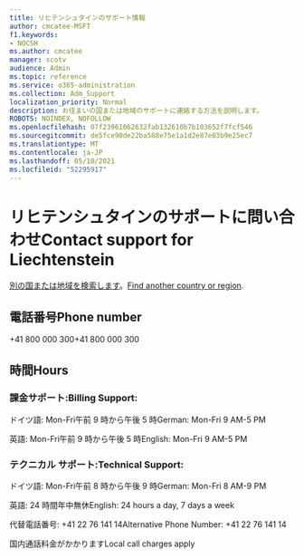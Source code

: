 ```yaml
---
title: リヒテンシュタインのサポート情報
author: cmcatee-MSFT
f1.keywords:
- NOCSH
ms.author: cmcatee
manager: scotv
audience: Admin
ms.topic: reference
ms.service: o365-administration
ms.collection: Adm_Support
localization_priority: Normal
description: お住まいの国または地域のサポートに連絡する方法を説明します。
ROBOTS: NOINDEX, NOFOLLOW
ms.openlocfilehash: 07f23961062632fab132610b7b103652f7fcf546
ms.sourcegitcommit: de5fce90de22ba588e75e1a1d2e87e03b9e25ec7
ms.translationtype: MT
ms.contentlocale: ja-JP
ms.lasthandoff: 05/10/2021
ms.locfileid: "52295917"
---
```

# <a name="contact-support-for-liechtenstein"></a><span data-ttu-id="206ba-103">リヒテンシュタインのサポートに問い合わせ</span><span class="sxs-lookup"><span data-stu-id="206ba-103">Contact support for Liechtenstein</span></span>

<span data-ttu-id="206ba-104">[別の国または地域を検索します](../../business-video/get-help-support.md)。</span><span class="sxs-lookup"><span data-stu-id="206ba-104">[Find another country or region](../../business-video/get-help-support.md).</span></span>

## <a name="phone-number"></a><span data-ttu-id="206ba-105">電話番号</span><span class="sxs-lookup"><span data-stu-id="206ba-105">Phone number</span></span>
<span data-ttu-id="206ba-106">+41 800 000 300</span><span class="sxs-lookup"><span data-stu-id="206ba-106">+41 800 000 300</span></span>

## <a name="hours"></a><span data-ttu-id="206ba-107">時間</span><span class="sxs-lookup"><span data-stu-id="206ba-107">Hours</span></span>
### <a name="billing-support"></a><span data-ttu-id="206ba-108">課金サポート:</span><span class="sxs-lookup"><span data-stu-id="206ba-108">Billing Support:</span></span>

<span data-ttu-id="206ba-109">ドイツ語: Mon-Fri午前 9 時から午後 5 時</span><span class="sxs-lookup"><span data-stu-id="206ba-109">German: Mon-Fri 9 AM-5 PM</span></span>

<span data-ttu-id="206ba-110">英語: Mon-Fri午前 9 時から午後 5 時</span><span class="sxs-lookup"><span data-stu-id="206ba-110">English: Mon-Fri 9 AM-5 PM</span></span>

### <a name="technical-support"></a><span data-ttu-id="206ba-111">テクニカル サポート:</span><span class="sxs-lookup"><span data-stu-id="206ba-111">Technical Support:</span></span>

<span data-ttu-id="206ba-112">ドイツ語: Mon-Fri午前 8 時から午後 9 時</span><span class="sxs-lookup"><span data-stu-id="206ba-112">German: Mon-Fri 8 AM-9 PM</span></span>

<span data-ttu-id="206ba-113">英語: 24 時間年中無休</span><span class="sxs-lookup"><span data-stu-id="206ba-113">English: 24 hours a day, 7 days a week</span></span>

<span data-ttu-id="206ba-114">代替電話番号: +41 22 76 141 14</span><span class="sxs-lookup"><span data-stu-id="206ba-114">Alternative Phone Number: +41 22 76 141 14</span></span>

<span data-ttu-id="206ba-115">国内通話料金がかかります</span><span class="sxs-lookup"><span data-stu-id="206ba-115">Local call charges apply</span></span>
